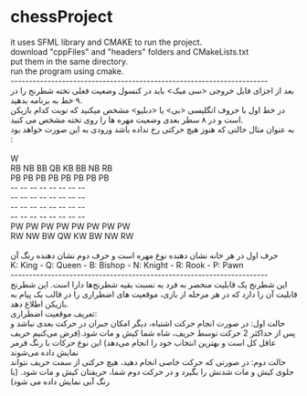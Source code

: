 # chessProject
it uses SFML library and CMAKE to run the project. <br>
download "cppFiles" and "headers" folders and CMakeLists.txt <br>
put them in the same directory. <br>
run the program using cmake. <br>
----------------------------------------------------------------------<br>
بعد از اجزای فایل خروجی <سی میک> باید در کنسول وضعیت فعلی تخته شطرنج را در ۹ خط به برنامه بدهید.<br>
در خط اول با حروف انگلیسی <بی> یا <دبلیو> مشخص میکنید که نوبت کدام بازیکن است و در ۸ سطر بعدی وضعیت مهره ها را روی تخته مشخص می کنید. <br>
به عنوان مثال حالتی که هنوز هیچ حرکتی رخ نداده باشد ورودی به این صورت خواهد بود :<br><br>
W <br>
RB NB BB QB KB BB NB RB <br>
PB PB PB PB PB PB PB PB <br>
-- -- -- -- -- -- -- -- <br>
-- -- -- -- -- -- -- -- <br>
-- -- -- -- -- -- -- -- <br>
-- -- -- -- -- -- -- -- <br>
PW PW PW PW PW PW PW PW <br>
RW NW BW QW KW BW NW RW <br>
<br>
حرف اول در هر خانه نشان دهنده نوع مهره است و حرف دوم نشان دهنده رنگ آن <br>
K: King - Q: Queen - B: Bishop - N: Knight - R: Rook - P: Pawn <br>
----------------------------------------------------------------------<br>
این شطرنج یک قابلیت منحصر به فرد به نسبت بقیه شطرنج‌ها دارا است. این شطرنج قابلیت آن را دارد که در هر مرحله از بازی، موقعیت های اضطراری را در قالب یک پیام به بازیکن اطلاع دهد. <br>
تعریف موقعیت اضطراری:  <br>
حالت اول: در صورت انجام حرکت اشتباه، دیگر امکان جبران در حرکت بعدی نباشد و پس از حداکثر 2 حرکت توسط حریف، شاه شما کیش و مات شود.(فرض می‌کنیم حریف عاقل کل است و بهترین انتخاب خود را انجام می‌دهد) این نوع حرکات با رنگ قرمر نمایش داده می‌شوند<br>
حالت دوم: در صورتی که حرکت خاصی انجام دهید، هیچ حرکتی از سمت حریف نتواند جلوی کیش و مات شدنش را بگیرد و در حرکت دوم شما، حریفتان کیش و مات شود. (با رنگ آبی نمایش داده می شود) <br>
